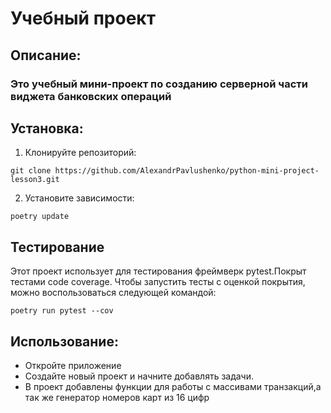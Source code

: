 # Учебный проект
## Описание:
### Это учебный мини-проект по созданию серверной части виджета банковских операций
## Установка:
1. Клонируйте репозиторий:
```
git clone https://github.com/AlexandrPavlushenko/python-mini-project-lesson3.git
```
2. Установите зависимости:
```
poetry update
```
## Тестирование
Этот проект использует для тестирования фреймверк pytest.Покрыт тестами code coverage.
Чтобы запустить тесты с оценкой покрытия, можно воспользоваться следующей командой:
```
poetry run pytest --cov
```
## Использование:
* Откройте приложение 
* Создайте новый проект и начните добавлять задачи.
* В проект добавлены функции для работы с массивами транзакций,а
  так же генератор номеров карт из 16 цифр
